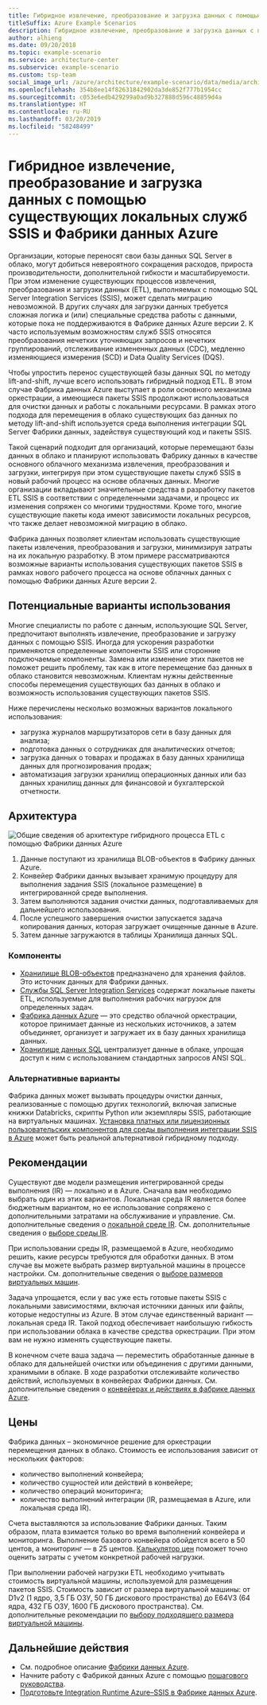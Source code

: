 ```yaml
---
title: Гибридное извлечение, преобразование и загрузка данных с помощью существующих локальных служб SSIS и Фабрики данных Azure
titleSuffix: Azure Example Scenarios
description: Гибридное извлечение, преобразование и загрузка данных с помощью существующих локальных служб SQL Server Integration Services (SSIS) и Фабрики данных Azure.
author: alhieng
ms.date: 09/20/2018
ms.topic: example-scenario
ms.service: architecture-center
ms.subservice: example-scenario
ms.custom: tsp-team
social_image_url: /azure/architecture/example-scenario/data/media/architecture-diagram-hybrid-etl-with-adf.png
ms.openlocfilehash: 354b8ee14f82631842902da3de852f777b1954cc
ms.sourcegitcommit: c053e6edb429299a0ad9b327888d596c48859d4a
ms.translationtype: HT
ms.contentlocale: ru-RU
ms.lasthandoff: 03/20/2019
ms.locfileid: "58248499"
---
```

# <a name="hybrid-etl-with-existing-on-premises-ssis-and-azure-data-factory"></a>Гибридное извлечение, преобразование и загрузка данных с помощью существующих локальных служб SSIS и Фабрики данных Azure

Организации, которые переносят свои базы данных SQL Server в облако, могут добиться невероятного сокращения расходов, прироста производительности, дополнительной гибкости и масштабируемости. При этом изменение существующих процессов извлечения, преобразования и загрузки данных (ETL), выполняемых с помощью SQL Server Integration Services (SSIS), может сделать миграцию невозможной. В других случаях для загрузки данных требуется сложная логика и (или) специальные средства работы с данными, которые пока не поддерживаются в Фабрике данных Azure версии 2. К часто используемым возможностям служб SSIS относятся преобразования нечетких уточняющих запросов и нечетких группирований, отслеживание измененных данных (CDC), медленно изменяющиеся измерения (SCD) и Data Quality Services (DQS).

Чтобы упростить перенос существующей базы данных SQL по методу lift-and-shift, лучше всего использовать гибридный подход ETL. В этом случае Фабрика данных Azure выступает в роли основного механизма оркестрации, а имеющиеся пакеты SSIS продолжают использоваться для очистки данных и работы с локальными ресурсами. В рамках этого подхода для перемещения в облако существующих баз данных по методу lift-and-shift используется среда выполнения интеграции SQL Server Фабрики данных, задействуя существующий код и пакеты SSIS.

Такой сценарий подходит для организаций, которые перемещают базы данных в облако и планируют использовать Фабрику данных в качестве основного облачного механизма извлечения, преобразования и загрузки, интегрируя при этом существующие пакеты служб SSIS в новый рабочий процесс на основе облачных данных. Многие организации вкладывают значительные средства в разработку пакетов ETL SSIS в соответствии с определенными задачами, и процесс их изменения сопряжен со многими трудностями. Кроме того, многие существующие пакеты кода имеют зависимости локальных ресурсов, что также делает невозможной миграцию в облако.

Фабрика данных позволяет клиентам использовать существующие пакеты извлечения, преобразования и загрузки, минимизируя затраты на их локальную разработку. В этом примере рассматриваются возможные варианты использования существующих пакетов SSIS в рамках нового рабочего процесса на основе облачных данных с помощью Фабрики данных Azure версии 2.

## <a name="potential-use-cases"></a>Потенциальные варианты использования

Многие специалисты по работе с данным, использующие SQL Server, предпочитают выполнять извлечение, преобразование и загрузку данных с помощью SSIS. Иногда для ускорения разработки применяются определенные компоненты SSIS или сторонние подключаемые компоненты. Замена или изменение этих пакетов не поможет решить проблему, так как в итоге перемещение баз данных в облако становится невозможным. Клиентам нужны действенные способы перемещения существующих баз данных в облако и возможность использования существующих пакетов SSIS.

Ниже перечислены несколько возможных вариантов локального использования:

- загрузка журналов маршрутизаторов сети в базу данных для анализа;
- подготовка данных о сотрудниках для аналитических отчетов;
- загрузка данных о товарах и продажах в базу данных хранилища данных для прогнозирования продаж;
- автоматизация загрузки хранилищ операционных данных или баз данных хранилищ данных для финансовой и бухгалтерской отчетности.

## <a name="architecture"></a>Архитектура

![Общие сведения об архитектуре гибридного процесса ETL с помощью Фабрики данных Azure][architecture-diagram]

1. Данные поступают из хранилища BLOB-объектов в Фабрику данных Azure.
2. Конвейер Фабрики данных вызывает хранимую процедуру для выполнения задания SSIS (локальное размещение) в интегрированной среде выполнения.
3. Затем выполняются задания очистки данных, подготавливаемых для дальнейшего использования.
4. После успешного завершения очистки запускается задача копирования данных, которая загружает очищенные данные в Azure.
5. Затем данные загружаются в таблицы Хранилища данных SQL.

### <a name="components"></a>Компоненты

- [Хранилище BLOB-объектов][docs-blob-storage] предназначено для хранения файлов. Это источник данных для Фабрики данных.
- [Службы SQL Server Integration Services][docs-ssis] содержат локальные пакеты ETL, используемые для выполнения рабочих нагрузок для определенных задач.
- [Фабрика данных Azure][docs-data-factory] — это средство облачной оркестрации, которое принимает данные из нескольких источников, а затем объединяет, организует и загружает их в базу данных хранилища данных.
- [Хранилище данных SQL][docs-sql-data-warehouse] централизует данные в облаке, упрощая доступ к ним с использованием стандартных запросов ANSI SQL.

### <a name="alternatives"></a>Альтернативные варианты

Фабрика данных может вызывать процедуры очистки данных, реализованные с помощью других технологий, включая записные книжки Databricks, скрипты Python или экземпляры SSIS, работающие на виртуальных машинах. [Установка платных или лицензионных пользовательских компонентов для среды выполнения интеграции SSIS в Azure](/azure/data-factory/how-to-develop-azure-ssis-ir-licensed-components) может быть реальной альтернативой гибридному подходу.

## <a name="considerations"></a>Рекомендации

Существуют две модели размещения интегрированной среды выполнения (IR) — локально и в Azure. Сначала вам необходимо выбрать один из этих вариантов. Локальная среда IR является более бюджетным вариантом, но ее использование сопряжено с дополнительными затратами на обслуживание и управление. См. дополнительные сведения о [локальной среде IR](/azure/data-factory/concepts-integration-runtime#self-hosted-integration-runtime). См. дополнительные сведения о [выборе среды IR](/azure/data-factory/concepts-integration-runtime#determining-which-ir-to-use).

При использовании среды IR, размещаемой в Azure, необходимо решить, какие ресурсы требуются для обработки данных. В этом случае вы можете выбрать размер виртуальной машины в процессе настройки. См. дополнительные сведения о [выборе размеров виртуальных машин](/azure/cloud-services/cloud-services-sizes-specs#performance-considerations).

Задача упрощается, если у вас уже есть готовые пакеты SSIS с локальными зависимостями, включая источники данных или файлы, которые недоступны из Azure. В этом случае единственный вариант — локальная среда IR. Такой подход обеспечивает наибольшую гибкость при использовании облака в качестве средства оркестрации. При этом вам не нужно изменять существующие пакеты.

В конечном счете ваша задача — переместить обработанные данные в облако для дальнейшей очистки или объединения с другими данными, хранимыми в облаке. В ходе разработки отслеживайте количество действий, используемых в конвейерах Фабрики данных. См. дополнительные сведения о [конвейерах и действиях в фабрике данных Azure](/azure/data-factory/concepts-pipelines-activities).

## <a name="pricing"></a>Цены

Фабрика данных – экономичное решение для оркестрации перемещения данных в облако. Стоимость ее использования зависит от нескольких факторов:

- количество выполнений конвейера;
- количество сущностей или действий в конвейере;
- количество операций мониторинга;
- количество выполнений интеграции (IR, размещаемая в Azure, или локальная среда IR).

Счета выставляются за использование Фабрики данных. Таким образом, плата взимается только во время выполнений конвейера и мониторинга. Выполнение базового конвейера обойдется всего в 50 центов, а мониторинг — в 25 центов. [Калькулятор цен](https://azure.microsoft.com/pricing/calculator/) поможет точно оценить затраты с учетом конкретной рабочей нагрузки.

При выполнении рабочей нагрузки ETL необходимо учитывать стоимость виртуальной машины, используемой для размещения пакетов SSIS. Стоимость зависит от размера виртуальной машины: от D1v2 (1 ядро, 3,5 ГБ ОЗУ, 50 ГБ дискового пространства) до E64V3 (64 ядра, 432 ГБ ОЗУ, 1600 ГБ дискового пространства). См. дополнительные рекомендации по [выбору подходящего размера виртуальной машины](/azure/cloud-services/cloud-services-sizes-specs#performance-considerations).

## <a name="next-steps"></a>Дальнейшие действия

- См. подробное описание [Фабрики данных Azure](https://azure.microsoft.com/services/data-factory/).
- Начните работу с Фабрикой данных Azure с помощью [пошагового руководства](/azure/data-factory/#step-by-step-tutorials).
- [Подготовьте Integration Runtime Azure–SSIS в Фабрике данных Azure](/azure/data-factory/tutorial-deploy-ssis-packages-azure).

<!-- links -->
[architecture-diagram]: ./media/architecture-diagram-hybrid-etl-with-adf.png
[small-pricing]: https://azure.com/e/
[medium-pricing]: https://azure.com/e/
[large-pricing]: https://azure.com/e/
[availability]: /azure/architecture/checklist/availability
[resource-groups]: /azure/azure-resource-manager/resource-group-overview
[resiliency]: /azure/architecture/resiliency/
[security]: /azure/security/
[scalability]: /azure/architecture/checklist/scalability
[docs-blob-storage]: /azure/storage/blobs/
[docs-data-factory]: /azure/data-factory/introduction
[docs-resource-groups]: /azure/azure-resource-manager/resource-group-overview
[docs-ssis]: /sql/integration-services/sql-server-integration-services
[docs-sql-data-warehouse]: /azure/sql-data-warehouse/sql-data-warehouse-overview-what-is
